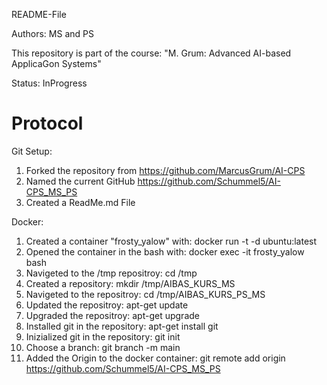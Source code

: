 README-File

Authors: MS and PS

This repository is part of the course: "M. Grum: Advanced AI-based ApplicaGon Systems"

Status: InProgress


# Protocol

Git Setup:

1. Forked the repository from https://github.com/MarcusGrum/AI-CPS
2. Named the current GitHub https://github.com/Schummel5/AI-CPS_MS_PS
3. Created a ReadMe.md File

Docker:

1. Created a container "frosty_yalow" with: docker run -t -d ubuntu:latest 
2. Opened the container in the bash with: docker exec -it frosty_yalow bash
3. Navigeted to the /tmp repositroy: cd /tmp
4. Created a repository: mkdir /tmp/AIBAS_KURS_MS
5. Navigeted to the repositroy: cd /tmp/AIBAS_KURS_PS_MS
6. Updated the repositroy: apt-get update
7. Upgraded the repositroy: apt-get upgrade
8. Installed git in the repository: apt-get install git
9. Inizialized git in the repository: git init
10. Choose a branch: git branch -m main
11. Added the Origin to the docker container: git remote add origin https://github.com/Schummel5/AI-CPS_MS_PS

